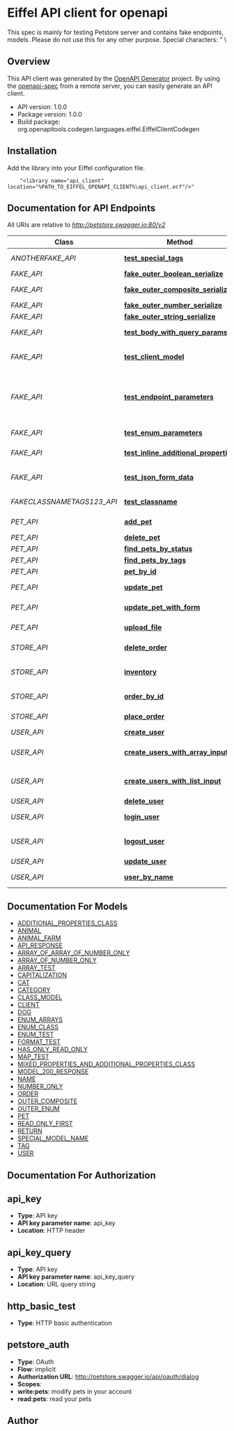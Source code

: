 # Eiffel API client for openapi

This spec is mainly for testing Petstore server and contains fake endpoints, models. Please do not use this for any other purpose. Special characters: \" \\

## Overview
This API client was generated by the [OpenAPI Generator](https://openapi-generator.tech) project.  By using the [openapi-spec](https://openapis.org) from a remote server, you can easily generate an API client.

- API version: 1.0.0
- Package version: 1.0.0
- Build package: org.openapitools.codegen.languages.eiffel.EiffelClientCodegen

## Installation
Add the library into your Eiffel configuration file.
```
    "<library name="api_client" location="%PATH_TO_EIFFEL_OPENAPI_CLIENT%\api_client.ecf"/>"
```

## Documentation for API Endpoints

All URIs are relative to *http://petstore.swagger.io:80/v2*

Class | Method | HTTP request | Description
------------ | ------------- | ------------- | -------------
*ANOTHERFAKE_API* | [**test_special_tags**](docs/ANOTHERFAKE_API.md#test_special_tags) | **Patch** /another-fake/dummy | To test special tags
*FAKE_API* | [**fake_outer_boolean_serialize**](docs/FAKE_API.md#fake_outer_boolean_serialize) | **Post** /fake/outer/boolean | 
*FAKE_API* | [**fake_outer_composite_serialize**](docs/FAKE_API.md#fake_outer_composite_serialize) | **Post** /fake/outer/composite | 
*FAKE_API* | [**fake_outer_number_serialize**](docs/FAKE_API.md#fake_outer_number_serialize) | **Post** /fake/outer/number | 
*FAKE_API* | [**fake_outer_string_serialize**](docs/FAKE_API.md#fake_outer_string_serialize) | **Post** /fake/outer/string | 
*FAKE_API* | [**test_body_with_query_params**](docs/FAKE_API.md#test_body_with_query_params) | **Put** /fake/body-with-query-params | 
*FAKE_API* | [**test_client_model**](docs/FAKE_API.md#test_client_model) | **Patch** /fake | To test \&quot;client\&quot; model
*FAKE_API* | [**test_endpoint_parameters**](docs/FAKE_API.md#test_endpoint_parameters) | **Post** /fake | Fake endpoint for testing various parameters 假端點 偽のエンドポイント 가짜 엔드 포인트 
*FAKE_API* | [**test_enum_parameters**](docs/FAKE_API.md#test_enum_parameters) | **Get** /fake | To test enum parameters
*FAKE_API* | [**test_inline_additional_properties**](docs/FAKE_API.md#test_inline_additional_properties) | **Post** /fake/inline-additionalProperties | test inline additionalProperties
*FAKE_API* | [**test_json_form_data**](docs/FAKE_API.md#test_json_form_data) | **Get** /fake/jsonFormData | test json serialization of form data
*FAKECLASSNAMETAGS123_API* | [**test_classname**](docs/FAKECLASSNAMETAGS123_API.md#test_classname) | **Patch** /fake_classname_test | To test class name in snake case
*PET_API* | [**add_pet**](docs/PET_API.md#add_pet) | **Post** /pet | Add a new pet to the store
*PET_API* | [**delete_pet**](docs/PET_API.md#delete_pet) | **Delete** /pet/{petId} | Deletes a pet
*PET_API* | [**find_pets_by_status**](docs/PET_API.md#find_pets_by_status) | **Get** /pet/findByStatus | Finds Pets by status
*PET_API* | [**find_pets_by_tags**](docs/PET_API.md#find_pets_by_tags) | **Get** /pet/findByTags | Finds Pets by tags
*PET_API* | [**pet_by_id**](docs/PET_API.md#pet_by_id) | **Get** /pet/{petId} | Find pet by ID
*PET_API* | [**update_pet**](docs/PET_API.md#update_pet) | **Put** /pet | Update an existing pet
*PET_API* | [**update_pet_with_form**](docs/PET_API.md#update_pet_with_form) | **Post** /pet/{petId} | Updates a pet in the store with form data
*PET_API* | [**upload_file**](docs/PET_API.md#upload_file) | **Post** /pet/{petId}/uploadImage | uploads an image
*STORE_API* | [**delete_order**](docs/STORE_API.md#delete_order) | **Delete** /store/order/{order_id} | Delete purchase order by ID
*STORE_API* | [**inventory**](docs/STORE_API.md#inventory) | **Get** /store/inventory | Returns pet inventories by status
*STORE_API* | [**order_by_id**](docs/STORE_API.md#order_by_id) | **Get** /store/order/{order_id} | Find purchase order by ID
*STORE_API* | [**place_order**](docs/STORE_API.md#place_order) | **Post** /store/order | Place an order for a pet
*USER_API* | [**create_user**](docs/USER_API.md#create_user) | **Post** /user | Create user
*USER_API* | [**create_users_with_array_input**](docs/USER_API.md#create_users_with_array_input) | **Post** /user/createWithArray | Creates list of users with given input array
*USER_API* | [**create_users_with_list_input**](docs/USER_API.md#create_users_with_list_input) | **Post** /user/createWithList | Creates list of users with given input array
*USER_API* | [**delete_user**](docs/USER_API.md#delete_user) | **Delete** /user/{username} | Delete user
*USER_API* | [**login_user**](docs/USER_API.md#login_user) | **Get** /user/login | Logs user into the system
*USER_API* | [**logout_user**](docs/USER_API.md#logout_user) | **Get** /user/logout | Logs out current logged in user session
*USER_API* | [**update_user**](docs/USER_API.md#update_user) | **Put** /user/{username} | Updated user
*USER_API* | [**user_by_name**](docs/USER_API.md#user_by_name) | **Get** /user/{username} | Get user by user name


## Documentation For Models

 - [ADDITIONAL_PROPERTIES_CLASS](docs/ADDITIONAL_PROPERTIES_CLASS.md)
 - [ANIMAL](docs/ANIMAL.md)
 - [ANIMAL_FARM](docs/ANIMAL_FARM.md)
 - [API_RESPONSE](docs/API_RESPONSE.md)
 - [ARRAY_OF_ARRAY_OF_NUMBER_ONLY](docs/ARRAY_OF_ARRAY_OF_NUMBER_ONLY.md)
 - [ARRAY_OF_NUMBER_ONLY](docs/ARRAY_OF_NUMBER_ONLY.md)
 - [ARRAY_TEST](docs/ARRAY_TEST.md)
 - [CAPITALIZATION](docs/CAPITALIZATION.md)
 - [CAT](docs/CAT.md)
 - [CATEGORY](docs/CATEGORY.md)
 - [CLASS_MODEL](docs/CLASS_MODEL.md)
 - [CLIENT](docs/CLIENT.md)
 - [DOG](docs/DOG.md)
 - [ENUM_ARRAYS](docs/ENUM_ARRAYS.md)
 - [ENUM_CLASS](docs/ENUM_CLASS.md)
 - [ENUM_TEST](docs/ENUM_TEST.md)
 - [FORMAT_TEST](docs/FORMAT_TEST.md)
 - [HAS_ONLY_READ_ONLY](docs/HAS_ONLY_READ_ONLY.md)
 - [MAP_TEST](docs/MAP_TEST.md)
 - [MIXED_PROPERTIES_AND_ADDITIONAL_PROPERTIES_CLASS](docs/MIXED_PROPERTIES_AND_ADDITIONAL_PROPERTIES_CLASS.md)
 - [MODEL_200_RESPONSE](docs/MODEL_200_RESPONSE.md)
 - [NAME](docs/NAME.md)
 - [NUMBER_ONLY](docs/NUMBER_ONLY.md)
 - [ORDER](docs/ORDER.md)
 - [OUTER_COMPOSITE](docs/OUTER_COMPOSITE.md)
 - [OUTER_ENUM](docs/OUTER_ENUM.md)
 - [PET](docs/PET.md)
 - [READ_ONLY_FIRST](docs/READ_ONLY_FIRST.md)
 - [RETURN](docs/RETURN.md)
 - [SPECIAL_MODEL_NAME](docs/SPECIAL_MODEL_NAME.md)
 - [TAG](docs/TAG.md)
 - [USER](docs/USER.md)


## Documentation For Authorization


## api_key

- **Type**: API key 
- **API key parameter name**: api_key
- **Location**: HTTP header

## api_key_query

- **Type**: API key 
- **API key parameter name**: api_key_query
- **Location**: URL query string

## http_basic_test

- **Type**: HTTP basic authentication

## petstore_auth

- **Type**: OAuth
- **Flow**: implicit
- **Authorization URL**: http://petstore.swagger.io/api/oauth/dialog
- **Scopes**: 
 - **write:pets**: modify pets in your account
 - **read:pets**: read your pets


## Author



